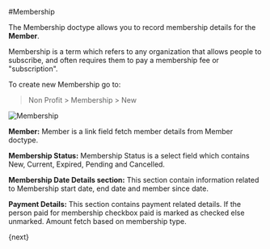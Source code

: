 #Membership

The Membership doctype allows you to record membership details for the **Member**.

Membership is a term which refers to any organization that allows people to subscribe, and often requires them to pay a membership fee or "subscription".


To create new Membership go to:

> Non Profit > Membership > New

<img class="screenshot" alt="Membership" src="/docs/assets/img/non_profit/membership/membership.png">

**Member:** Member is a link field fetch member details from Member doctype.

**Membership Status:** Membership Status is a select field which contains New, Current, Expired, Pending and Cancelled.

**Membership Date Details section:** This section contain information related to Membership start date, end date and member since date.

**Payment Details:** This section contains payment related details. If the person paid for membership checkbox paid is marked as checked else unmarked.
Amount fetch based on membership type.

{next}